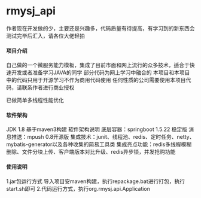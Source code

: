 # rmysj_api
作者现在开发做的少，主要还是兴趣多，代码质量有待提高，有学习到的新东西会测试完毕后汇入，请各位大佬轻拍

#### 项目介绍
自己做的一个微服务能力模板，集成了目前市面和网上流行的众多技术，适合于快速开发或者准备学习JAVA的同学
部分代码为网上学习中融合的
本项目和本项目中的代码只用于开源学习不作为商用代码使用
任何性质的公司需要使用本项目代码，请联系作者进行商业授权

已做简单多线程性能优化

#### 软件架构
JDK 1.8 基于maven3构建
软件架构说明
底层容器：springboot 1.5.22 稳定版
消息推送：mpush 0.8开源版
集成技术：junit、线程池、redis、定时任务、netty、mybatis-generator以及各种收集的简易工具类
集成亮点功能：redis多线程模糊删除、文件分块上传、客户端版本对比升级、redis异步锁，并发抢购功能


#### 使用说明
1.jar包运行方式
导入项目安maven构建，执行repackage.bat进行打包，执行start.sh即可
2.代码运行方式，执行org.rmysj.api.Application

